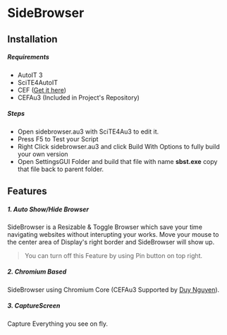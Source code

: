 # SideBrowser #
## Installation ##
##### Requirements #####
- AutoIT 3
- SciTE4AutoIT
- CEF ([Get it here](http://opensource.spotify.com/cefbuilds/index.html))
- CEFAu3 (Included in Project's Repository)
##### Steps #####
- Open sidebrowser.au3 with SciTE4Au3 to edit it.
- Press F5 to Test your Script
- Right Click sidebrowser.au3 and click Build With Options to fully build your own version
- Open SettingsGUI Folder and build that file with name __sbst.exe__ copy that file back to parent folder.
## Features ##
##### 1. Auto Show/Hide Browser #####
SideBrowser is a Resizable & Toggle Browser which save your time navigating websites without interupting your works. Move your mouse to the center area of Display's right border and SideBrowser will show up.
> You can turn off this Feature by using Pin button on top right.

##### 2. Chromium Based #####
SideBrowser using Chromium Core (CEFAu3 Supported by [Duy Nguyen](https://github.com/wy3)).

##### 3. CaptureScreen #####
Capture Everything you see on fly.

